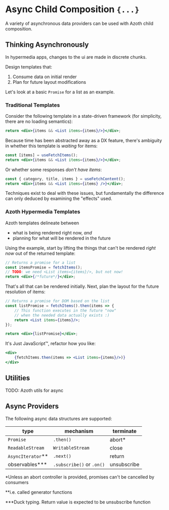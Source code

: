 # Async Child Composition `{...}`

A variety of asynchronous data providers can be used with Azoth child composition.

## Thinking Asynchronously

In hypermedia apps, changes to the ui are made in discrete chunks. 

Design templates that:
1. Consume data on initial render
1. Plan for future layout modifications

Let's look at a basic `Promise` for a list as an example.

### Traditional Templates

Consider the following template in a state-driven framework (for simplicity, there are no loading semantics):

```jsx
return <div>{items && <List items={items}/>}</div>;
```

Because time has been abstracted away as a DX feature, there's ambiguity in whether this template is _waiting_ for items:

```jsx
const [items] = useFetchItems();
return <div>{items && <List items={items}/>}</div>;
```

Or whether some responses _don't have items_:

```jsx
const { category, title, items } = useFetchContent();
return <div>{items && <List items={items} />}</div>;
```

Techniques exist to deal with these issues, but fundamentally the difference can only deduced by examining the "effects" used.

### Azoth Hypermedia Templates

Azoth templates delineate between
- what is being rendered right now, _and_
- planning for what will be rendered in the future

Using the example, start by lifting the things that can't be rendered _right now_ out of the returned template:

```jsx
// Returns a promise for a list
const itemsPromise = fetchItems();
// TODO: we need <List items={items}/>, but not now!
return <div>{/*future*/}</div>;
```

That's all that can be rendered initially. Next, plan the layout for the future resolution of items:

```jsx
// Returns a promise for DOM based on the list
const listPromise = fetchItems().then(items => { 
    // This function executes in the future "now" 
    // when the needed data actually exists :) 
    return <List items={items}/>;
});

return <div>{listPromise}</div>; 
```

It's Just JavaScript™️, refactor how you like:

```jsx
<div>
    {fetchItems.then(items => <List items={items}/>)}
</div>
```

## Utilities

TODO: Azoth utils for async

## Async Providers

The following async data structures are supported:

type | mechanism | terminate
---|---|---
`Promise` | `.then()` | abort*
`ReadableStream` | `WritableStream` | close
`AsyncIterator`** | `.next()` | return
observables*** | `.subscribe()` or `.on()` | unsubscribe

*Unless an abort controller is provided, promises can't be cancelled
by consumers 

**i.e. called generator functions

***Duck typing. Return value is expected to be unsubscribe function
